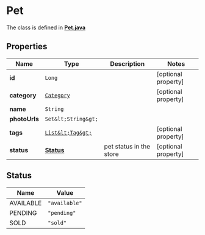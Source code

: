 

# Pet

The class is defined in **[Pet.java](../../src/main/java/org/openapitools/model/Pet.java)**

## Properties

Name | Type | Description | Notes
------------ | ------------- | ------------- | -------------
**id** | `Long` |  |  [optional property]
**category** | [`Category`](Category.md) |  |  [optional property]
**name** | `String` |  | 
**photoUrls** | `Set&lt;String&gt;` |  | 
**tags** | [`List&lt;Tag&gt;`](Tag.md) |  |  [optional property]
**status** | [**Status**](#Status) | pet status in the store |  [optional property]






## Status

Name | Value
---- | -----
AVAILABLE | `"available"`
PENDING | `"pending"`
SOLD | `"sold"`


